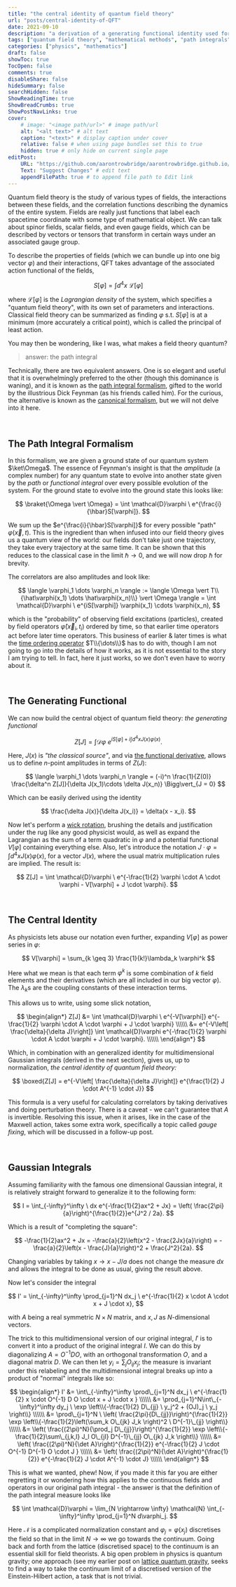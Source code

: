```yaml
---
title: "the central identity of quantum field theory"
url: "posts/central-identity-of-QFT"
date: 2021-09-10 
description: "a derivation of a generating functional identity used for calculating correlators"
tags: ["quantum field theory", "mathematical methods", "path integrals"]
categories: ["physics", "mathematics"] 
draft: false
showToc: true
TocOpen: false 
comments: true 
disableShare: false
hideSummary: false 
searchHidden: false
ShowReadingTime: true
ShowBreadCrumbs: true
ShowPostNavLinks: true 
cover:
    # image: "<image path/url>" # image path/url
    alt: "<alt text>" # alt text
    caption: "<text>" # display caption under cover
    relative: false # when using page bundles set this to true
    hidden: true # only hide on current single page
editPost:
    URL: "https://github.com/aarontrowbridge/aarontrowbridge.github.io/content"
    Text: "Suggest Changes" # edit text
    appendFilePath: true # to append file path to Edit link
---
```



Quantum field theory is the study of various types of fields, the interactions between these fields, and the correlation functions describing the dynamics of the entire system.  Fields are really just functions that label each spacetime coordinate with some type of mathematical object. We can talk about spinor fields, scalar fields, and even gauge fields, which can be described by vectors or tensors that transform in certain ways under an associated gauge group.

To describe the properties of fields (which we can bundle up into one big vector $\varphi$) and their interactions, QFT takes advantage of the associated action functional of the fields, 

$$
S[\varphi] = \int d^4x \ \mathcal{L}[\varphi] 
$$

where $\mathcal{L}[\varphi]$ is the *Lagrangian density* of the system, which specifies a "quantum field theory", with its own set of parameters and interactions. Classical field theory can be summarized as finding $\varphi$ s.t. $S[\varphi]$ is at a minimum (more accurately a critical point), which is called the principal of least action. 

You may then be wondering, like I was, what makes a field theory quantum?

> answer: the path integral

Technically, there are two equivalent answers. One is so elegant and useful that it is overwhelmingly preferred to the other (though this dominance is waning), and it is known as the [path integral formalism](https://en.wikipedia.org/wiki/Path_integral_formulation), gifted to the world by the illustrious Dick Feynman (as his friends called him). For the curious, the alternative is known as the [canonical formalism](https://en.wikipedia.org/wiki/Second_quantization), but we will not delve into it here.

<br>

## The Path Integral Formalism


In this formalism, we are given a ground state of our quantum system $\ket\Omega$.  The essence of Feynman's insight is that the *amplitude* (a complex number) for any quantum state to evolve into another state given by the *path* or *functional integral* over every possible evolution of the system.  For the ground state to evolve into the ground state this looks like:

$$
\braket{\Omega \vert \Omega} = \int \mathcal{D}\varphi \ e^{\frac{i}{\hbar}S[\varphi]}.
$$

We sum up the $e^{\frac{i}{\hbar}S[\varphi]}$ for every possible "path" $\varphi(\vec x, t)$. This is the ingredient than when infused into our field theory gives us a quantum view of the world: our fields don't take just one trajectory, they take every trajectory at the same time. It can be shown that this reduces to the classical case in the limit $\hbar \rightarrow 0$, and we will now drop $\hbar$ for brevity.  

The correlators are also amplitudes and look like:

$$
\langle \varphi_1 \dots \varphi_n \rangle := \langle \Omega \vert T\\{\hat\varphi(x_1) \dots \hat\varphi(x_n)\\} \vert \Omega \rangle = \int \mathcal{D}\varphi \ e^{iS[\varphi]} \varphi(x_1) \cdots \varphi(x_n),
$$

which is the "probability" of observing field excitations (particles), created by field operators $\hat\varphi(\vec x_i, t_i)$ ordered by time, so that earlier time operators act before later time operators.  This business of earlier & later times is what the [time ordering operator](https://en.wikipedia.org/wiki/Path-ordering) $T\\{\dots\\}$ has to do with, though I am not going to go into the details of how it works, as it is not essential to the story I am trying to tell.  In fact, here it just works, so we don't even have to worry about it. 

<br>

## The Generating Functional
We can now build the central object of quantum field theory: *the generating functional*

$$
Z[J] = \int \mathcal{D}\varphi \ e^{iS[\varphi] + i \int d^4x J(x) \varphi(x)}.
$$

Here, $J(x)$ is *"the classical source"*, and via [the functional derivative](https://en.wikipedia.org/wiki/Functional_derivative), allows us to define $n$-point amplitudes in terms of $Z(J)$:

$$
\langle \varphi_1 \dots \varphi_n \rangle  =  (-i)^n \frac{1}{Z(0)} \frac{\delta^n Z[J]}{\delta J(x_1)\cdots \delta J(x_n)} \Bigg\vert_{J = 0}
$$

Which can be easily derived using the identity

$$
\frac{\delta J(x)}{\delta J(x_i)} = \delta(x - x_i).
$$

Now let's perform a [wick rotation](https://en.wikipedia.org/wiki/Wick_rotation), brushing the details and justification under the rug like any good physicist would, as well as expand the Lagrangian as the sum of a term quadratic in $\varphi$ and a potential functional $V[\varphi]$ containing everything else.  Also, let's introduce the notation $J \cdot \varphi = \int d^4x J(x) \varphi(x)$, for a vector $J(x)$, where the usual matrix multiplication rules are implied.  The result is:


$$
Z[J] = \int \mathcal{D}\varphi \ e^{-\frac{1}{2} \varphi \cdot A \cdot \varphi - V[\varphi] + J \cdot \varphi}.
$$

<br>

## The Central Identity

As physicists lets abuse our notation even further, expanding $V[\varphi]$ as power series in $\varphi$:

$$
V[\varphi] = \sum_{k \geq 3} \frac{1}{k!}\lambda_k \varphi^k
$$

Here what we mean is that each term $\varphi^k$ is some combination of $k$ field elements and their derivatives (which are all included in our big vector $\varphi$).  The $\lambda_k$s are the coupling constants of these interaction terms. 

This allows us to write, using some slick notation,

$$
\begin{align*}
Z[J] &= \int \mathcal{D}\varphi \ e^{-V[\varphi]} e^{-\frac{1}{2} \varphi \cdot A \cdot \varphi + J \cdot \varphi} \\\\\\
&= e^{-V\left[ \frac{\delta}{\delta J}\right]} \int \mathcal{D}\varphi e^{-\frac{1}{2} \varphi \cdot A \cdot \varphi + J \cdot \varphi}. \\\\\\
\end{align*}
$$

Which, in combination with an generalized identity for multidimensional Gaussian integrals (derived in the next section), gives us, up to normalization, *the central identity of quantum field theory:*

$$
\boxed{Z[J] = e^{-V\left[ \frac{\delta}{\delta J}\right]} e^{\frac{1}{2} J \cdot A^{-1} \cdot J}}
$$

This formula is a very useful for calculating correlators by taking derivatives and doing perturbation theory.  There is a caveat - we can't guarantee that $A$ is invertible. Resolving this issue, when it arises, like in the case of the Maxwell action, takes some extra work, specifically a topic called *gauge fixing*, which will be discussed in a follow-up post.  


<br>

## Gaussian Integrals

Assuming familiarity with the famous one dimensional Gaussian integral, it is relatively straight forward to generalize it to the following form:

$$
I = \int_{-\infty}^\infty \ dx e^{-\frac{1}{2}ax^2 + Jx} = \left( \frac{2\pi}{a}\right)^{\frac{1}{2}}e^{J^2 / 2a}.
$$

Which is a result of "completing the square": 

$$
-\frac{1}{2}ax^2 + Jx = -\frac{a}{2}\left(x^2 - \frac{2Jx}{a}\right) = -\frac{a}{2}\left(x - \frac{J}{a}\right)^2 + \frac{J^2}{2a}.
$$  

Changing variables by taking $x \rightarrow x - J/a$ does not change the measure $dx$ and allows the integral to be done as usual, giving the result above. 

Now let's consider the integral 

$$
I' = \int_{-\infty}^\infty \prod_{j=1}^N dx_j \ e^{-\frac{1}{2} x \cdot A \cdot x + J \cdot x},
$$

with $A$ being a real symmetric $N\times N$ matrix, and $x, J$ as $N$-dimensional vectors. 

The trick to this multidimensional version of our original integral, $I'$ is to convert it into a product of the original integral $I$. We can do this by diagonalizing $A = O^{-1} D O$, with an orthogonal transformation $O$, and a diagonal matrix $D$. We can then let $y_i = \sum_j O_{ij} x_j$; the measure is invariant under this relabeling and the multidimensional integral breaks up into a product of "normal" integrals like so:

$$
\begin{align*}
I' &= \int\_{-\infty}^\infty \prod\_{j=1}^N dx_j \ e^{-\frac{1}{2} x \cdot O^{-1} D O \cdot x + J \cdot x } \\\\\\
&= \prod_{j=1}^N\int\_{-\infty}^\infty dy_j \ \exp \left\\{-\frac{1}{2} D\_{jj} \  y_j^2 + (OJ)_j \ y_j \right\\} \\\\\\
&= \prod\_{j=1}^N \ \left( \frac{2\pi}{D\_{jj}}\right)^{\frac{1}{2}} \exp \left\\{-\frac{1}{2}\left(\sum_k O\_{jk} J_k \right)^2 \ D^{-1}\_{jj} \right\\}  \\\\\\
&= \left( \frac{(2\pi)^N}{\prod_j D\_{jj}}\right)^{\frac{1}{2}} \exp \left\\{-\frac{1}{2}\sum\_{j,k,l} J_l O\_{jl} D^{-1}\_{jj} O\_{jk} J_k \right\\}  \\\\\\
&= \left( \frac{(2\pi)^N}{\det A}\right)^{\frac{1}{2}} e^{-\frac{1}{2} J \cdot O^{-1} D^{-1} O \cdot J }  \\\\\\
&= \left( \frac{(2\pi)^N}{\det A}\right)^{\frac{1}{2}} e^{-\frac{1}{2} J \cdot A^{-1} \cdot J}  \\\\\\
\end{align*}
$$

This is what we wanted, phew! Now, if you made it this far you are either regretting it or wondering how this applies to the continuous fields and operators in our original path integral - the answer is that the definition of the path integral measure looks like

$$ 
\int \mathcal{D}\varphi = \lim_{N \rightarrow \infty} \mathcal{N}  \int_{-\infty}^\infty \prod_{j=1}^N d\varphi_j.
$$

Here $\mathcal{N}$ is a complicated normalization constant and $\varphi_j = \varphi(x_j)$ discretises the field so that in the limit $N \rightarrow \infty$ we go towards the continuum.  Going back and forth from the lattice (discretised space) to the continuum is an essential skill for field theorists. A big open problem in physics is quantum gravity; one approach (see my earlier post on [lattice quantum gravity](https://aarontrowbridge.github.io/blog/2021/the-freeman-method/), seeks to find a way to take the continuum limit of a discretised version of the Einstein-Hilbert action, a task that is not trivial. 